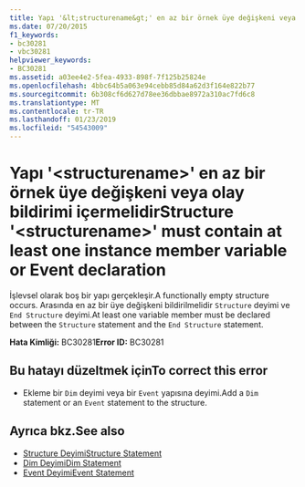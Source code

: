 ```yaml
---
title: Yapı '&lt;structurename&gt;' en az bir örnek üye değişkeni veya olay bildirimi içermelidir
ms.date: 07/20/2015
f1_keywords:
- bc30281
- vbc30281
helpviewer_keywords:
- BC30281
ms.assetid: a03ee4e2-5fea-4933-898f-7f125b25824e
ms.openlocfilehash: 4bbc64b5a063e94cebb85d84a62d3f164e822b77
ms.sourcegitcommit: 6b308cf6d627d78ee36dbbae8972a310ac7fd6c8
ms.translationtype: MT
ms.contentlocale: tr-TR
ms.lasthandoff: 01/23/2019
ms.locfileid: "54543009"
---
```

# <a name="structure-ltstructurenamegt-must-contain-at-least-one-instance-member-variable-or-event-declaration"></a><span data-ttu-id="5f423-102">Yapı '&lt;structurename&gt;' en az bir örnek üye değişkeni veya olay bildirimi içermelidir</span><span class="sxs-lookup"><span data-stu-id="5f423-102">Structure '&lt;structurename&gt;' must contain at least one instance member variable or Event declaration</span></span>
<span data-ttu-id="5f423-103">İşlevsel olarak boş bir yapı gerçekleşir.</span><span class="sxs-lookup"><span data-stu-id="5f423-103">A functionally empty structure occurs.</span></span> <span data-ttu-id="5f423-104">Arasında en az bir üye değişkeni bildirilmelidir `Structure` deyimi ve `End Structure` deyimi.</span><span class="sxs-lookup"><span data-stu-id="5f423-104">At least one variable member must be declared between the `Structure` statement and the `End Structure` statement.</span></span>  
  
 <span data-ttu-id="5f423-105">**Hata Kimliği:** BC30281</span><span class="sxs-lookup"><span data-stu-id="5f423-105">**Error ID:** BC30281</span></span>  
  
## <a name="to-correct-this-error"></a><span data-ttu-id="5f423-106">Bu hatayı düzeltmek için</span><span class="sxs-lookup"><span data-stu-id="5f423-106">To correct this error</span></span>  
  
-   <span data-ttu-id="5f423-107">Ekleme bir `Dim` deyimi veya bir `Event` yapısına deyimi.</span><span class="sxs-lookup"><span data-stu-id="5f423-107">Add a `Dim` statement or an `Event` statement to the structure.</span></span>  
  
## <a name="see-also"></a><span data-ttu-id="5f423-108">Ayrıca bkz.</span><span class="sxs-lookup"><span data-stu-id="5f423-108">See also</span></span>
- [<span data-ttu-id="5f423-109">Structure Deyimi</span><span class="sxs-lookup"><span data-stu-id="5f423-109">Structure Statement</span></span>](../../visual-basic/language-reference/statements/structure-statement.md)
- [<span data-ttu-id="5f423-110">Dim Deyimi</span><span class="sxs-lookup"><span data-stu-id="5f423-110">Dim Statement</span></span>](../../visual-basic/language-reference/statements/dim-statement.md)
- [<span data-ttu-id="5f423-111">Event Deyimi</span><span class="sxs-lookup"><span data-stu-id="5f423-111">Event Statement</span></span>](../../visual-basic/language-reference/statements/event-statement.md)
